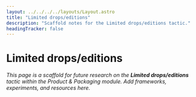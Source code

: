 ```yaml
---
layout: ../../../../layouts/Layout.astro
title: "Limited drops/editions"
description: "Scaffold notes for the Limited drops/editions tactic."
headingTracker: false
---
```

# Limited drops/editions

_This page is a scaffold for future research on the **Limited drops/editions** tactic within the Product & Packaging module. Add frameworks, experiments, and resources here._
